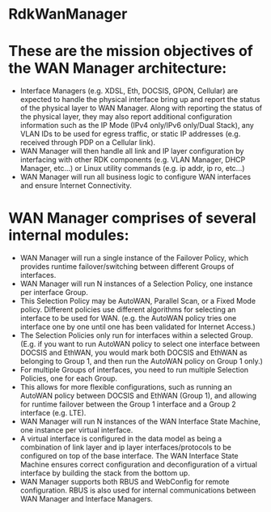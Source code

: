# RdkWanManager

**These are the mission objectives of the WAN Manager architecture:**
===================================================================

- Interface Managers (e.g. XDSL, Eth, DOCSIS, GPON, Cellular) are expected to handle the physical interface bring up and report the status of the physical layer to WAN Manager.
Along with reporting the status of the physical layer, they may also report additional configuration information such as the IP Mode (IPv4 only/IPv6 only/Dual Stack), any VLAN IDs to be used for egress traffic, or static IP addresses (e.g. received through PDP on a Cellular link).
- WAN Manager will then handle all link and IP layer configuration by interfacing with other RDK components (e.g. VLAN Manager, DHCP Manager, etc...) or Linux utility commands (e.g. ip addr, ip ro, etc...)
- WAN Manager will run all business logic to configure WAN interfaces and ensure Internet Connectivity.

WAN Manager comprises of several internal modules:
==================================================
- WAN Manager will run a single instance of the Failover Policy, which provides runtime failover/switching between different Groups of interfaces.
- WAN Manager will run N instances of a Selection Policy, one instance per interface Group.
- This Selection Policy may be AutoWAN, Parallel Scan, or a Fixed Mode policy. Different policies use different algorithms for selecting an interface to be used for WAN. (e.g. the AutoWAN policy tries one interface one by one until one has been validated for Internet Access.)
- The Selection Policies only run for interfaces within a selected Group. (E.g. if you want to run AutoWAN policy to select one interface between DOCSIS and EthWAN, you would mark both DOCSIS and EthWAN as belonging to Group 1, and then run the AutoWAN policy on Group 1 only.)
- For multiple Groups of interfaces, you need to run multiple Selection Policies, one for each Group.
- This allows for more flexible configurations, such as running an AutoWAN policy between DOCSIS and EthWAN (Group 1), and allowing for runtime failover between the Group 1 interface and a Group 2 interface (e.g. LTE).
- WAN Manager will run N instances of the WAN Interface State Machine, one instance per virtual interface.
- A virtual interface is configured in the data model as being a combination of link layer and ip layer interfaces/protocols to be configured on top of the base interface. The WAN Interface State Machine ensures correct configuration and deconfiguration of a virtual interface by building the stack from the bottom up. 
- WAN Manager supports both RBUS and WebConfig for remote configuration. RBUS is also used for internal communications between WAN Manager and Interface Managers.
